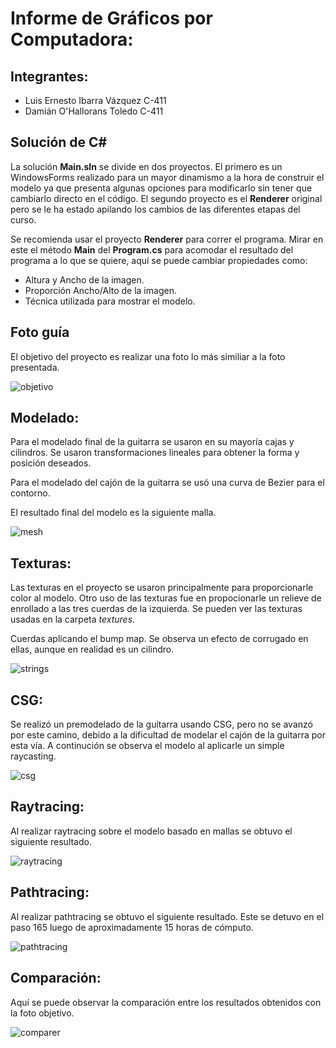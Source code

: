 # Informe de Gráficos por Computadora:

## Integrantes:

- Luis Ernesto Ibarra Vázquez C-411
- Damián O'Hallorans Toledo C-411

## Solución de C#

La solución **Main.sln** se divide en dos proyectos. El primero es un WindowsForms realizado para un mayor dinamismo a la hora de construir el modelo ya que presenta algunas opciones para modificarlo sin tener que cambiarlo directo en el código. El segundo proyecto es el **Renderer** original pero se le ha estado apilando los cambios de las diferentes etapas del curso. 

Se recomienda usar el proyecto **Renderer** para correr el programa. Mirar en este el método **Main** del **Program.cs** para acomodar el resultado del programa a lo que se quiere, aquí se puede cambiar propiedades como:

- Altura y Ancho de la imagen.
- Proporción Ancho/Alto de la imagen.
- Técnica utilizada para mostrar el modelo.

## Foto guía

El objetivo del proyecto es realizar una foto lo más similiar a la foto presentada.

![objetivo](objetivo.jpg)

## Modelado:

Para el modelado final de la guitarra se usaron en su mayoría cajas y cilindros. Se usaron transformaciones lineales para obtener la forma y posición deseados.

Para el modelado del cajón de la guitarra se usó una curva de Bezier para el contorno.

El resultado final del modelo es la siguiente malla.

![mesh](mesh.jpg)

## Texturas:

Las texturas en el proyecto se usaron principalmente para proporcionarle color al modelo. Otro uso de las texturas fue en propocionarle un relieve de enrollado a las tres cuerdas de la izquierda. Se pueden ver las texturas usadas en la carpeta *textures*.

Cuerdas aplicando el bump map. Se observa un efecto de corrugado en ellas, aunque en realidad es un cilindro.

![strings](string.png)

## CSG:

Se realizó un premodelado de la guitarra usando CSG, pero no se avanzó por este camino, debido a la dificultad de modelar el cajón de la guitarra por esta vía. A continución se observa el modelo al aplicarle un simple raycasting.

![csg](csg.bmp)

## Raytracing:

Al realizar raytracing sobre el modelo basado en mallas se obtuvo el siguiente resultado.

![raytracing](ray.bmp)

## Pathtracing:

Al realizar pathtracing se obtuvo el siguiente resultado. Este se detuvo en el paso 165 luego de aproximadamente 15 horas de cómputo.

![pathtracing](path.bmp)

## Comparación:

Aquí se puede observar la comparación entre los resultados obtenidos con la foto objetivo.

![comparer](comparer.jpg)
